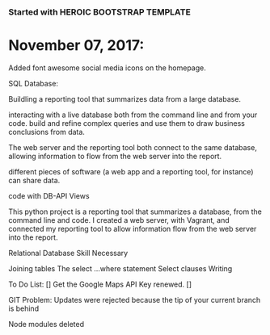 ### Started with HEROIC BOOTSTRAP TEMPLATE 

# November 07, 2017: 

Added font awesome social media icons on the homepage. 

SQL Database: 

Buildling a reporting tool that summarizes data from a large database. 

 interacting with a live database both from the command line and from your code.  build and refine complex queries and use them to draw business conclusions from data.


The web server and the reporting tool both connect to the same database, allowing information to flow from the web server into the report.

 different pieces of software (a web app and a reporting tool, for instance) can share data.

 code with DB-API
Views

This python project is a reporting tool that summarizes a database, from the command line and code. I created a web server, with Vagrant, and connected my reporting tool to allow information flow from the web server into the report. 

Relational Database Skill Necessary

Joining tables
The select ...where statement
Select clauses
Writing


To Do List: 
[] Get the Google Maps API Key renewed. 
[] 

GIT Problem:
Updates were rejected because the tip of your current branch is behind

Node modules deleted